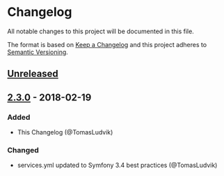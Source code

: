 # Changelog
All notable changes to this project will be documented in this file.

The format is based on [Keep a Changelog](http://keepachangelog.com/en/1.0.0/)
and this project adheres to [Semantic Versioning](http://semver.org/spec/v2.0.0.html).

## [Unreleased]

## [2.3.0] - 2018-02-19
### Added
- This Changelog (@TomasLudvik)

### Changed
- services.yml updated to Symfony 3.4 best practices (@TomasLudvik)

[Unreleased]: https://github.com/shopsys/migrations/compare/v2.3.0...HEAD
[2.3.0]: https://github.com/shopsys/migrations/compare/v2.2.0...v2.3.0
